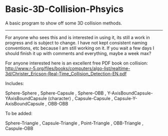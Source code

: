 # Basic-3D-Collision-Phsyics
A basic program to show off some 3D collision methods.

********
For anyone who sees this and is interested in using it, its still a work in progress and is subject to change. I have not kept consistent naming conventions,
etc because I am still working on it. If you wait a few days I should finish it up with comments and everything, maybe a week max?

For anyone interested here is an excellent free PDF book on collision:
http://www.r-5.org/files/books/computers/algo-list/realtime-3d/Christer_Ericson-Real-Time_Collision_Detection-EN.pdf

Includes:

Sphere-Sphere ,
Sphere-Capsule ,
Sphere-OBB ,
Y-AxisBoundCapsule-YAxisBoundCapsule (character) ,
Capsule-Capsule ,
Capsule-Y-AxisBoundCapsule ,
OBB-OBB

To be added:

Sphere-Triangle ,
Capsule-Triangle ,
Point-Triangle ,
OBB-Triangle ,
Caspule-OBB
